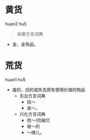 # 黄货
huan2 hu5
> 如皋方言词典
- 金、金饰品。

# 荒货
huan1 hu5
+ 废的、旧的或失去原有使用价值的物品
  * 东台方言词典
    - 拾～
    - 收～。
  * 兴化方言词典
    - 拾～/捡破烂
    - 收～的
    - ～摊儿。
